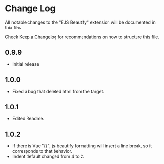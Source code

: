 # Change Log

All notable changes to the "EJS Beautify" extension will be documented in this file.

Check [Keep a Changelog](http://keepachangelog.com/) for recommendations on how to structure this file.

## 0.9.9

- Initial release

## 1.0.0

- Fixed a bug that deleted html from the target.

## 1.0.1

- Edited Readme.

## 1.0.2

- If there is Vue "{{", js-beautify formatting will insert a line break, so it corresponds to that behavior.
- Indent default changed from 4 to 2.